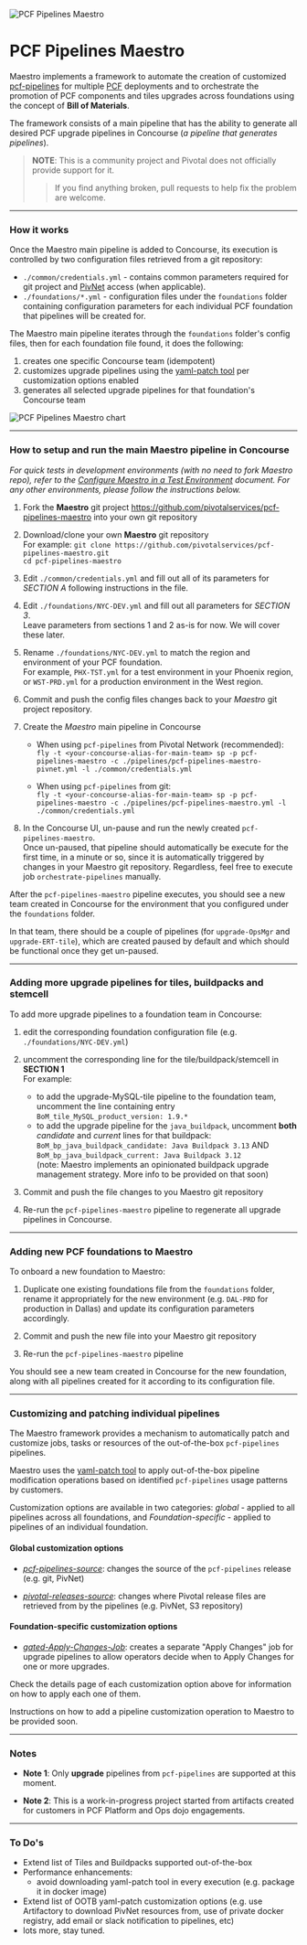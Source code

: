 ![PCF Pipelines Maestro](https://github.com/pivotalservices/pcf-pipelines-maestro/raw/master/common/images/maestro_combined_icon.png)

# PCF Pipelines Maestro

Maestro implements a framework to automate the creation of customized [pcf-pipelines](https://github.com/pivotal-cf/pcf-pipelines) for multiple [PCF](https://pivotal.io/platform) deployments and to orchestrate the promotion of PCF components and tiles upgrades across foundations using the concept of **Bill of Materials**.  

The framework consists of a main pipeline that has the ability to generate all desired PCF upgrade pipelines in Concourse (_a pipeline that generates pipelines_).

> **NOTE**: This is a community project and Pivotal does not officially provide support for it.
>> If you find anything broken, pull requests to help fix the problem are welcome.

---

### How it works

Once the Maestro main pipeline is added to Concourse, its execution is controlled by two configuration files retrieved from a git repository:
- `./common/credentials.yml` - contains common parameters required for git project and [PivNet](https://network.pivotal.io/) access (when applicable).  
- `./foundations/*.yml` - configuration files under the `foundations` folder containing configuration parameters for each individual PCF foundation that pipelines will be created for.

The Maestro main pipeline iterates through the `foundations` folder's config files, then for each foundation file found, it does the following:  
1. creates one specific Concourse team (idempotent)  
2. customizes upgrade pipelines using the [yaml-patch tool](https://github.com/krishicks/yaml-patch) per customization options enabled  
3. generates all selected upgrade pipelines for that foundation's Concourse team  

![PCF Pipelines Maestro chart](https://github.com/pivotalservices/pcf-pipelines-maestro/raw/master/common/images/maestro_chart01.png)


---
### How to setup and run the main Maestro pipeline in Concourse  

_For quick tests in development environments (with no need to fork Maestro repo), refer to the [Configure Maestro in a Test Environment](./docs/Test-Environment-Setup.md) document. For any other environments, please follow the instructions below._

1. Fork the **Maestro** git project  https://github.com/pivotalservices/pcf-pipelines-maestro into your own git repository  

1. Download/clone your own **Maestro** git repository   
  For example:
  `git clone https://github.com/pivotalservices/pcf-pipelines-maestro.git`    
  `cd pcf-pipelines-maestro`  

1. Edit `./common/credentials.yml` and fill out all of its parameters for *SECTION A* following instructions in the file.  

1. Edit `./foundations/NYC-DEV.yml` and fill out all parameters for *SECTION 3*.  
   Leave parameters from sections 1 and 2 as-is for now. We will cover these later.

1. Rename `./foundations/NYC-DEV.yml` to match the region and environment of your PCF foundation.  
   For example, `PHX-TST.yml` for a test environment in your Phoenix region, or `WST-PRD.yml` for a production environment in the West region.  

1. Commit and push the config files changes back to your *Maestro* git project repository.  

1. Create the *Maestro* main pipeline in Concourse   
   - When using `pcf-pipelines` from Pivotal Network (recommended):       
   `fly -t <your-concourse-alias-for-main-team> sp -p pcf-pipelines-maestro -c ./pipelines/pcf-pipelines-maestro-pivnet.yml -l ./common/credentials.yml`  

   - When using `pcf-pipelines` from git:       
   `fly -t <your-concourse-alias-for-main-team> sp -p pcf-pipelines-maestro -c ./pipelines/pcf-pipelines-maestro.yml -l ./common/credentials.yml`  


1. In the Concourse UI, un-pause and run the newly created `pcf-pipelines-maestro`.  
    Once un-paused, that pipeline should automatically be execute for the first time, in a minute or so, since it is automatically triggered by changes in your Maestro git repository. Regardless, feel free to execute job `orchestrate-pipelines` manually.  

After the `pcf-pipelines-maestro` pipeline executes, you should see a new team created in Concourse for the environment that you configured under the `foundations` folder.

In that team, there should be a couple of pipelines (for `upgrade-OpsMgr` and `upgrade-ERT-tile`), which are created paused by default and which should be functional once they get un-paused.


---
### Adding more upgrade pipelines for tiles, buildpacks and stemcell

To add more upgrade pipelines to a foundation team in Concourse:  

1. edit the corresponding foundation configuration file (e.g. `./foundations/NYC-DEV.yml`)  

1. uncomment the corresponding line for the tile/buildpack/stemcell in **SECTION 1**  
   For example:  
   - to add the upgrade-MySQL-tile pipeline to the foundation team, uncomment the line containing entry
   `BoM_tile_MySQL_product_version: 1.9.*`
   - to add the upgrade pipeline for the `java_buildpack`, uncomment **both** _candidate_ and _current_ lines for that buildpack: `BoM_bp_java_buildpack_candidate: Java Buildpack 3.13` AND `BoM_bp_java_buildpack_current: Java Buildpack 3.12`  
   (note: Maestro implements an opinionated buildpack upgrade management strategy. More info to be provided on that soon)  

1. Commit and push the file changes to you Maestro git repository  

1. Re-run the `pcf-pipelines-maestro` pipeline to regenerate all upgrade pipelines in Concourse.      

---
### Adding new PCF foundations to Maestro

To onboard a new foundation to Maestro:  

1. Duplicate one existing foundations file from the `foundations` folder, rename it appropriately for the new environment (e.g. `DAL-PRD` for production in Dallas) and update its configuration parameters accordingly.  

1. Commit and push the new file into your Maestro git repository  

1. Re-run the `pcf-pipelines-maestro` pipeline

You should see a new team created in Concourse for the new foundation, along with all pipelines created for it according to its configuration file.    


---
### Customizing and patching individual pipelines

The Maestro framework provides a mechanism to automatically patch and customize jobs, tasks or resources of the out-of-the-box `pcf-pipelines` pipelines.

Maestro uses the [yaml-patch tool](https://github.com/krishicks/yaml-patch) to apply out-of-the-box pipeline modification operations based on identified `pcf-pipelines` usage patterns by customers.   

Customization options are available in two categories: *global* - applied to all pipelines across all foundations, and *Foundation-specific* - applied to pipelines of an individual foundation.

#### Global customization options

- *[pcf-pipelines-source](./docs/Pcf-pipelines-source-customization.md)*: changes the source of the `pcf-pipelines` release (e.g. git, PivNet)  

- *[pivotal-releases-source](./docs/Pivotal-releases-source-customization.md)*: changes where Pivotal release files are retrieved from by the pipelines (e.g. PivNet, S3 repository)  


#### Foundation-specific customization options

- *[gated-Apply-Changes-Job](./docs/Gated-Apply-Changes-job.md)*: creates a separate "Apply Changes" job for upgrade pipelines to allow operators decide when to Apply Changes for one or more upgrades.  

Check the details page of each customization option above for information on how to apply each one of them.

Instructions on how to add a pipeline customization operation to Maestro to be provided soon.


---
### Notes

- **Note 1**: Only **upgrade** pipelines from `pcf-pipelines` are supported at this moment.

- **Note 2**: This is a work-in-progress project started from artifacts created for customers in PCF Platform and Ops dojo engagements.  

---
### To Do's
- Extend list of Tiles and Buildpacks supported out-of-the-box
- Performance enhancements:   
  - avoid downloading yaml-patch tool in every execution (e.g. package it in docker image)
- Extend list of OOTB yaml-patch customization options (e.g. use Artifactory to download PivNet resources from, use of private docker registry, add email or slack notification to pipelines, etc)  
- lots more, stay tuned.
